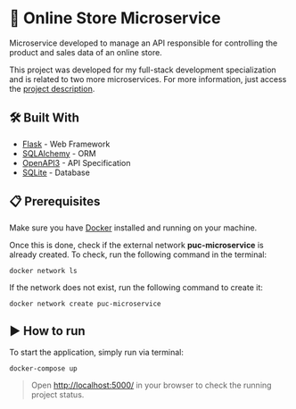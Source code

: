 #  🏪 Online Store Microservice

Microservice developed to manage an API responsible for controlling the product and sales data of an online store.

This project was developed for my full-stack development specialization and is related to two more microservices. For more information, just access the [project description](https://github.com/phdepaula/Full-Stack-Development-Specialization/blob/main/MVP%20-%20Desenvolvimento%20Back-End%20Avan%C3%A7ado/README.MD).


## 🛠️ Built With
* [Flask](https://flask.palletsprojects.com/) - Web Framework
* [SQLAlchemy](https://docs.sqlalchemy.org/en/14/) - ORM
* [OpenAPI3](https://swagger.io/specification/) - API Specification
* [SQLite](https://www.sqlite.org/index.html) - Database

##  📋 Prerequisites

Make sure you have [Docker](https://docs.docker.com/engine/install/) installed and running on your machine.

Once this is done, check if the external network **puc-microservice** is already created.
To check, run the following command in the terminal:

```
docker network ls
```

If the network does not exist, run the following command to create it:

```
docker network create puc-microservice
```

## ▶️ How to run

To start the application, simply run via terminal:

```
docker-compose up
```
> Open [http://localhost:5000/](http://localhost:5000/) in your browser to check the running project status.
